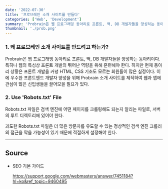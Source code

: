 ```yaml
---
date: '2022-07-30'
title: '프로브레인 소개 사이트를 만들다'
categories: ['Web', 'Development']
summary: 'Probrain은 웹 프로그래밍 동아리로 프론트, 백, DB 개발자들을 양성하는 동아리이다. 특히나 웹의 특성상 프론트 개발의 뛰어난 역량을 위해 훈련해야 한다. 하지만 현재 동아리 상황은 프론트 개발을 커녕 HTML, CSS 기초도 모르는 회원들이 많은 실정이다. 이에 우수한 프론트엔드 개발자 양성을 위해 Probrain 소개 사이트를 제작하여 웹과 앱에 관심이 많은 신입생들을 끌어모을 필요가 있다.'
thumbnail: './prob.png'
---
```


### 1. 왜 프로브레인 소개 사이트를 만드려고 하는가?

Probrain은 웹 프로그래밍 동아리로 프론트, 백, DB 개발자들을 양성하는 동아리이다. 특히나 웹의 특성상 프론트 개발의 뛰어난 역량을 위해 훈련해야 한다. 하지만 현재 동아리 상황은 프론트 개발을 커녕 HTML, CSS 기초도 모르는 회원들이 많은 실정이다. 이에 우수한 프론트엔드 개발자 양성을 위해 Probrain 소개 사이트를 제작하여 웹과 앱에 관심이 많은 신입생들을 끌어모을 필요가 있다.

### 2. Use 'Robots.txt' File

Robots.txt 파일은 검색 엔진에 어떤 페이지를 크롤링해도 되는지 알리는 파일로, 서버의 루트 디렉토리에 있어야 한다.

과도한 Robots.txt 파일은 더 많은 방문자를 유도할 수 있는 정상적인 검색 엔진 크롤러의 접근을 막을 가능성이 있기 때문에 적절하게 설정해야 한다.

---

## Source

- SEO 기본 가이드

  [<https://support.google.com/webmasters/answer/7451184?hl=ko&ref_topic=9460495>](https://support.google.com/webmasters/answer/7451184?hl=ko&ref_topic=9460495)
